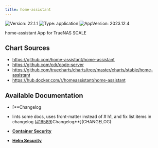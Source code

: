 ```yaml
---
title: home-assistant
---
```


![Version: 22.1.1](https://img.shields.io/badge/Version-22.1.1-informational?style=flat-square) ![Type: application](https://img.shields.io/badge/Type-application-informational?style=flat-square) ![AppVersion: 2023.12.4](https://img.shields.io/badge/AppVersion-2023.12.4-informational?style=flat-square)

home-assistant App for TrueNAS SCALE

## Chart Sources

- https://github.com/home-assistant/home-assistant
- https://github.com/cdr/code-server
- https://github.com/truecharts/charts/tree/master/charts/stable/home-assistant
- https://hub.docker.com/r/homeassistant/home-assistant

## Available Documentation

- [**Changelog
- lints some docs, uses front-matter instead of # h1, and fix list items in changelog ([#16589](https://github.com/truecharts/charts/issues/16589))Changelog**](CHANGELOG)

- [**Container Security**](container-security)

- [**Helm Security**](helm-security)

